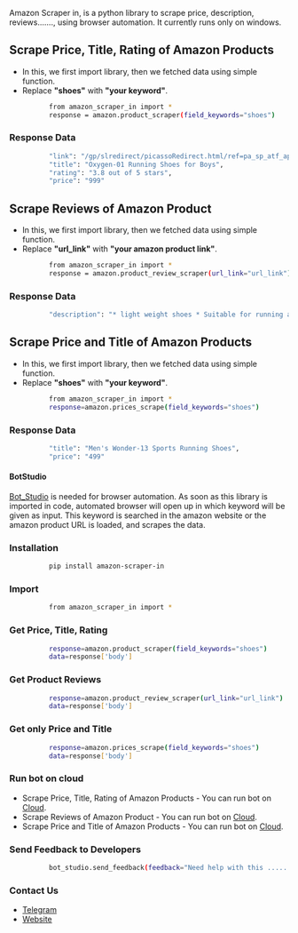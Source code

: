 Amazon Scraper in, is a python library to scrape price, description, reviews......., using browser automation. 
It currently runs only on windows.

## Scrape Price, Title, Rating of Amazon Products
* In this, we first import library, then we fetched data using simple function. 
* Replace **"shoes"** with **"your keyword"**.
```sh
          from amazon_scraper_in import *
          response = amazon.product_scraper(field_keywords="shoes")
```

### Response Data
```sh
          "link": "/gp/slredirect/picassoRedirect.html/ref=pa_sp_atf_aps_sr_pg1_1?ie=UTF8&adId=A07750533DB5H19IBKGZW&url=%2FOxygen-01-technology-sneakers-lightweight-trekking%2Fdp%2FB09C3YM7KW%2Fref%3Dsr_1_1_sspa%3Fcrid%3D2P6T84BH8UBOG%26keywords%3Dshoes%26qid%3D1641982789%26sprefix%3Dshoes%252Caps%252C197%26sr%3D8-1-spons%26psc%3D1&qualifier=1641982789&id=8000256934117296&widgetName=sp_atf",
          "title": "Oxygen-01 Running Shoes for Boys",
          "rating": "3.8 out of 5 stars",
          "price": "999"
```
## Scrape Reviews of Amazon Product
* In this, we first import library, then we fetched data using simple function. 
* Replace **"url_link"** with **"your amazon product link"**.
```sh
          from amazon_scraper_in import *
          response = amazon.product_review_scraper(url_link="url_link")
```

### Response Data
```sh
          "description": "* light weight shoes * Suitable for running and walking"  
```
## Scrape Price and Title of Amazon Products
* In this, we first import library, then we fetched data using simple function. 
* Replace **"shoes"** with **"your keyword"**.
```sh
          from amazon_scraper_in import *
          response=amazon.prices_scrape(field_keywords="shoes")
```

### Response Data
```sh
          "title": "Men's Wonder-13 Sports Running Shoes",
          "price": "499"
```

#### BotStudio
[Bot_Studio](https://pypi.org/project/bot_studio/) is needed for browser automation. As soon as this library is imported in code, automated browser will open up in which keyword will be given as input. This keyword is searched in the amazon website or the amazon product URL is loaded, and scrapes the data.

### Installation
```sh
          pip install amazon-scraper-in
```

### Import
```sh
          from amazon_scraper_in import *
```

### Get Price, Title, Rating
```sh
          response=amazon.product_scraper(field_keywords="shoes")
          data=response['body']
```

### Get Product Reviews
```sh
          response=amazon.product_review_scraper(url_link="url_link")
          data=response['body']
```

### Get only Price and Title
```sh
          response=amazon.prices_scrape(field_keywords="shoes")
          data=response['body']
```

### Run bot on cloud
* Scrape Price, Title, Rating of Amazon Products - You can run bot on [Cloud](https://datakund.com/products/amazon-product-scraper-2?_pos=8&_sid=b74806d33&_ss=r).
* Scrape Reviews of Amazon Product - You can run bot on [Cloud](https://datakund.com/products/amazon-reviews-scraper?_pos=7&_sid=b74806d33&_ss=r).
* Scrape Price and Title of Amazon Products - You can run bot on [Cloud](https://datakund.com/products/amazon_price_scraper?_pos=1&_sid=57bc0259f&_ss=r).

### Send Feedback to Developers
```sh
          bot_studio.send_feedback(feedback="Need help with this ......")
```

### Contact Us
* [Telegram](https://t.me/datakund)
* [Website](https://datakund.com)


